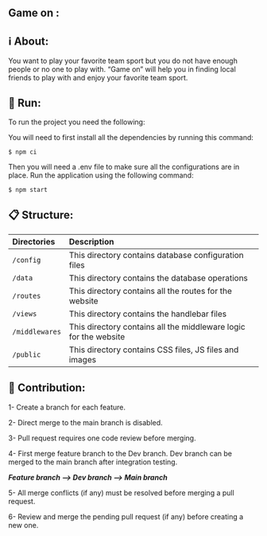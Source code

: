 ## Game on :

## ℹ️ About:
You want to play your favorite team sport but you do not have enough people or no one to play with. “Game on” will help you in finding local friends to play with and enjoy your favorite team sport. 


## 🚀 Run:
To run the project you need the following:

You will need to first install all the dependencies by running this command:

    $ npm ci
  
Then you will need a .env file to make sure all the configurations are in place.
Run the application using the following command:

    $ npm start


## 📋 Structure: 

| Directories    | Description                                                                                                                      |
| :------------- | :------------------------------------------------------------------------------------------------------------------------------- |
| `/config`      | This directory contains database configuration files                                                                              |
| `/data`        | This directory contains the database operations                                                                                  |
| `/routes`      | This directory contains all the routes for the website                                               |                                                                                                                                                                   |
| `/views`       | This directory contains the handlebar files
| `/middlewares` | This directory contains all the middleware logic for the website                                       |      
| `/public` | This directory contains CSS files, JS files and images                                      |      


## 🤝 Contribution: 

1- Create a branch for each feature.

2- Direct merge to the main branch is disabled.
 
3- Pull request requires one code review before merging. 

4- First merge feature branch to the Dev branch. Dev branch can be merged to the main branch after integration testing. 

***Feature branch --> Dev branch --> Main branch***

5- All merge conflicts (if any) must be resolved before merging a pull request.

6- Review and merge the pending pull request (if any) before creating a new one. 

